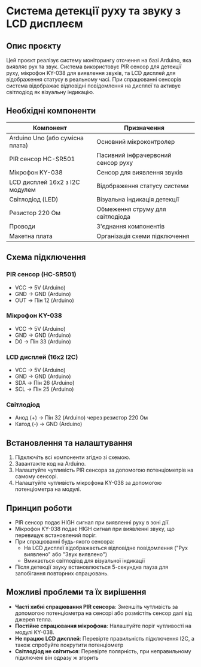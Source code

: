 # Система детекції руху та звуку з LCD дисплеєм

## Опис проєкту

Цей проєкт реалізує систему моніторингу оточення на базі Arduino, яка виявляє рух та звук. Система використовує PIR сенсор для детекції руху, мікрофон KY-038 для виявлення звуків, та LCD дисплей для відображення статусу в реальному часі. При спрацюванні сенсорів система відображає відповідні повідомлення на дисплеї та активує світлодіод як візуальну індикацію. 

## Необхідні компоненти

| Компонент | Призначення |
|-----------|-------------|
| Arduino Uno (або сумісна плата) | Основний мікроконтролер |
| PIR сенсор HC-SR501 | Пасивний інфрачервоний сенсор руху |
| Мікрофон KY-038 | Сенсор для виявлення звуків |
| LCD дисплей 16x2 з I2C модулем | Відображення статусу системи |
| Світлодіод (LED) | Візуальна індикація детекції |
| Резистор 220 Ом | Обмеження струму для світлодіода |
| Проводи | З'єднання компонентів |
| Макетна плата | Організація схеми підключення |

## Схема підключення

### PIR сенсор (HC-SR501)
- VCC → 5V (Arduino)
- GND → GND (Arduino)
- OUT → Пін 12 (Arduino)

### Мікрофон KY-038
- VCC → 5V (Arduino)
- GND → GND (Arduino)
- D0 → Пін 33 (Arduino)

### LCD дисплей (16x2 I2C)
- VCC → 5V (Arduino)
- GND → GND (Arduino)
- SDA → Пін 26 (Arduino)
- SCL → Пін 25 (Arduino)

### Світлодіод
- Анод (+) → Пін 32 (Arduino) через резистор 220 Ом
- Катод (-) → GND (Arduino)

## Встановлення та налаштування

1. Підключіть всі компоненти згідно зі схемою.
2. Завантажте код на Arduino.
3. Налаштуйте чутливість PIR сенсора за допомогою потенціометрів на самому сенсорі.
4. Налаштуйте чутливість мікрофона KY-038 за допомогою потенціометра на модулі.

## Принцип роботи

- PIR сенсор подає HIGH сигнал при виявленні руху в зоні дії.
- Мікрофон KY-038 подає HIGH сигнал при виявленні звуку, що перевищує встановлений поріг.
- При спрацюванні будь-якого сенсора:
  - На LCD дисплеї відображається відповідне повідомлення ("Рух виявлено" або "Звук виявлено")
  - Вмикається світлодіод для візуальної індикації
- Після детекції звуку встановлюється 5-секундна пауза для запобігання повторних спрацювань.

## Можливі проблеми та їх вирішення

- **Часті хибні спрацювання PIR сенсора**: Зменшіть чутливість за допомогою потенціометра на сенсорі або розмістіть сенсор далі від джерел тепла.
- **Постійне спрацювання мікрофона**: Налаштуйте поріг чутливості на модулі KY-038.
- **Не працює LCD дисплей**: Перевірте правильність підключення I2C, а також спробуйте покрутити потенціометр
- **Світлодіод не світиться**: Перевірте полярність, при неправильному підключені він одразу ж згорить
